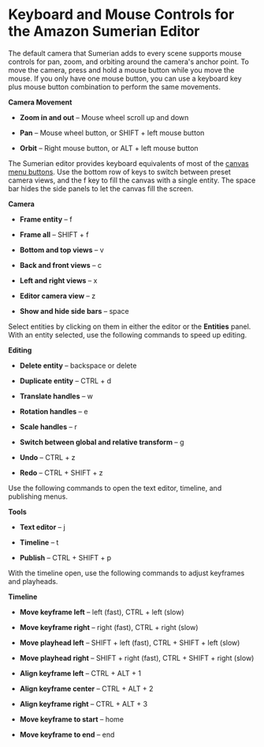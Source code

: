# Keyboard and Mouse Controls for the Amazon Sumerian Editor<a name="editor-shortcuts"></a>

The default camera that Sumerian adds to every scene supports mouse controls for pan, zoom, and orbiting around the camera's anchor point\. To move the camera, press and hold a mouse button while you move the mouse\. If you only have one mouse button, you can use a keyboard key plus mouse button combination to perform the same movements\.

**Camera Movement**

+ **Zoom in and out** – Mouse wheel scroll up and down

+ **Pan** – Mouse wheel button, or SHIFT \+ left mouse button

+ **Orbit** – Right mouse button, or ALT \+ left mouse button

The Sumerian editor provides keyboard equivalents of most of the [canvas menu buttons](editor-canvas.md)\. Use the bottom row of keys to switch between preset camera views, and the f key to fill the canvas with a single entity\. The space bar hides the side panels to let the canvas fill the screen\.

**Camera**

+ **Frame entity** – f

+ **Frame all** – SHIFT \+ f

+ **Bottom and top views** – v

+ **Back and front views** – c

+ **Left and right views** – x

+ **Editor camera view** – z

+ **Show and hide side bars** – space

Select entities by clicking on them in either the editor or the **Entities** panel\. With an entity selected, use the following commands to speed up editing\.

**Editing**

+ **Delete entity** – backspace or delete

+ **Duplicate entity** – CTRL \+ d

+ **Translate handles** – w

+ **Rotation handles** – e

+ **Scale handles** – r

+ **Switch between global and relative transform** – g

+ **Undo** – CTRL \+ z

+ **Redo** – CTRL \+ SHIFT \+ z

Use the following commands to open the text editor, timeline, and publishing menus\.

**Tools**

+ **Text editor** – j

+ **Timeline** – t

+ **Publish** – CTRL \+ SHIFT \+ p

With the timeline open, use the following commands to adjust keyframes and playheads\.

**Timeline**

+ **Move keyframe left** – left \(fast\), CTRL \+ left \(slow\)

+ **Move keyframe right** – right \(fast\), CTRL \+ right \(slow\)

+ **Move playhead left** – SHIFT \+ left \(fast\), CTRL \+ SHIFT \+ left \(slow\)

+ **Move playhead right** – SHIFT \+ right \(fast\), CTRL \+ SHIFT \+ right \(slow\)

+ **Align keyframe left** – CTRL \+ ALT \+ 1

+ **Align keyframe center** – CTRL \+ ALT \+ 2

+ **Align keyframe right** – CTRL \+ ALT \+ 3

+ **Move keyframe to start** – home

+ **Move keyframe to end** – end